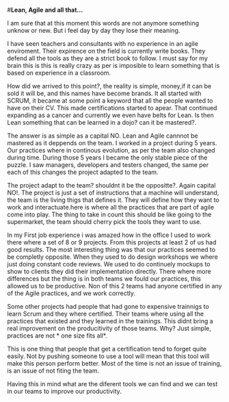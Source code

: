 #**Lean, Agile  and all that...**

I am sure that at this moment this words are not anymore something unknow or new. But i feel day by day they lose their meaning.

I have seen teachers and consultants with no experience in an agile enviroment. Their expirence on the field is currently write books. They defend all the tools as they are a strict book to follow. I must say for my brain this is this is really crazy as per is imposible to learn something that is based on experience in a classroom.

How did we arrived to this point?, the reality is simple, money,if it can be sold it will be, and this names have become brands. It all started with SCRUM, it became at some point a keyword that all the people wanted to have on their CV. This made certifications started to apear. That continued expanding as a cancer and currently we even have belts for Lean. Is then Lean something that can be learned in a dojo? can it be mastered?.

The answer is as simple as a capital NO. Lean and Agile cannnot be mastered as it deppends on the team. I worked in a project during 5 years. Our practices where in continous evolution, as per the team also changed during time. During those 5 years I became the only stable piece of the puzzle. I saw managers, developers and testers changed, the same per each of this changes the project adapted to the team.

The project adapt to the team? shouldnt it be the oppositte?. Again capital NO!. The project is just a set of instructions that a machine will understand, the team is the living thigs that defines it. They will define how they want to work and interactuate.here is where all the practices that are part of agile come into play. The thing to take in count this should be like going to the supermarket, the team should cherry pick the tools they want to use.

In my First job experience i was amazed how in the office I used to work there where a set of 8 or 9 projects. From this projects at least 2 of us had good results. The most interesting thing was that our practices seemed to be completly opposite. When they used to do design workshops we where just doing constant code reviews. We used to do continuely mockups to show to clients they did their implementation directly. There where more differences but the thing is in both teams we fould our practices, this allowed us to be productive. Non of this 2 teams had anyone certified in any of the Agile practices, and we work correctly. 

Some other projects had people that had gone to expensive trainnigs to learn Scrum and they where certified. Their teams where using all the practices that existed and they learned in the trainings. This didnt bring a real improvement on the producitivity of those teams. Why? Just simple, practices are not * one size fits all*.

This is one thing that people that get a certification tend to forget quite easily. Not by pushing someone to use a tool will mean that this tool will make this person perform better. Most of the time is not an issue of training, is an issue of not fiting the team.

Having this in mind what are the diferent tools we can find and we can test in our teams to improve our productivity.

